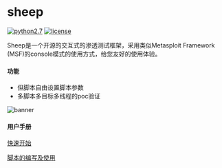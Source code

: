 # sheep
[![python2.7](https://camo.githubusercontent.com/db570d48daa52dd14c17cbc977ec2b6073ea5b8f/68747470733a2f2f696d672e736869656c64732e696f2f62616467652f707974686f6e2d322e372d79656c6c6f772e737667)](https://www.python.org/)
[![license](https://camo.githubusercontent.com/095b580d3fd79ac439ab22e7f4919d8a4ec3b2f9/68747470733a2f2f696d672e736869656c64732e696f2f62616467652f6c6963656e73652d47504c76322d7265642e737667)](https://github.com/liusn/sheep/blob/master/doc/LICENSE)

Sheep是一个开源的交互式的渗透测试框架，采用类似Metasploit Framework (MSF)的console模式的使用方式，给您友好的使用体验。  
#### 功能
* 但脚本自由设置脚本参数
* 多脚本多目标多线程的poc验证  

![banner](https://github.com/liusn/sheep/blob/master/doc/banner.png)

#### 用户手册
[快速开始](https://github.com/liusn/sheep/wiki/%E5%BF%AB%E9%80%9F%E5%BC%80%E5%A7%8B) 

[脚本的编写及使用](https://github.com/liusn/sheep/wiki/%E8%84%9A%E6%9C%AC%E7%9A%84%E7%BC%96%E5%86%99%E5%8F%8A%E4%BD%BF%E7%94%A8)





